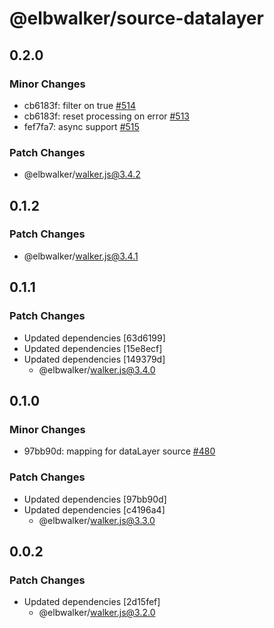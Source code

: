 # @elbwalker/source-datalayer

## 0.2.0

### Minor Changes

- cb6183f: filter on true
  [#514](https://github.com/elbwalker/walkerOS/issues/514)
- cb6183f: reset processing on error
  [#513](https://github.com/elbwalker/walkerOS/issues/513)
- fef7fa7: async support
  [#515](https://github.com/elbwalker/walkerOS/issues/515)

### Patch Changes

- @elbwalker/walker.js@3.4.2

## 0.1.2

### Patch Changes

- @elbwalker/walker.js@3.4.1

## 0.1.1

### Patch Changes

- Updated dependencies [63d6199]
- Updated dependencies [15e8ecf]
- Updated dependencies [149379d]
  - @elbwalker/walker.js@3.4.0

## 0.1.0

### Minor Changes

- 97bb90d: mapping for dataLayer source
  [#480](https://github.com/elbwalker/walkerOS/issues/480)

### Patch Changes

- Updated dependencies [97bb90d]
- Updated dependencies [c4196a4]
  - @elbwalker/walker.js@3.3.0

## 0.0.2

### Patch Changes

- Updated dependencies [2d15fef]
  - @elbwalker/walker.js@3.2.0
